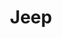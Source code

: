 ---
title: Jeep
crosslinks:
- Wrangler
- livven
- CherokeeXJ
- GrandCherokee
- Shitty_Car_Mods
- gatekeeping
- heep
- 4x4
- overlanding
- DIY
- AutoDetailing
- FullSizeJeep
- Battlecars
- OffRoadTrailer
- Miata
- CivilianJeep
- plastidip
- Justrolledintotheshop
- Hookit
- nova
---